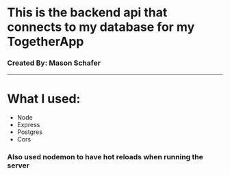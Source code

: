 # This is the backend api that connects to my database for my TogetherApp
### Created By: Mason Schafer

---

# What I used:
- Node
- Express
- Postgres
- Cors

### Also used nodemon to have hot reloads when running the server

